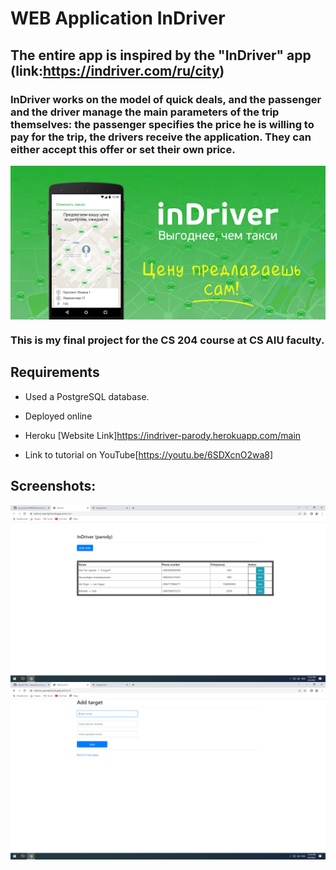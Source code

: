 # WEB Application InDriver
## The entire app is inspired by the "InDriver" app (link:https://indriver.com/ru/city)
### InDriver works on the model of quick deals, and the passenger and the driver manage the main parameters of the trip themselves: the passenger specifies the price he is willing to pay for the trip, the drivers receive the application. They can either accept this offer or set their own price.
<img align="center"  width="550px" src="https://github.com/mataraimov/my_product/blob/main/unnamed.png" />

### This is my final project for the CS 204 course at CS AIU faculty.
## Requirements
- Used a PostgreSQL database.

- Deployed online

- Heroku [Website Link]https://indriver-parody.herokuapp.com/main

- Link to tutorial on YouTube[https://youtu.be/6SDXcnO2wa8]

## Screenshots:
<img align="center"  width="550px" src="https://github.com/mataraimov/my_product/blob/main/Screenshot%20(1).png" />
<img align="center"  width="550px" src="https://github.com/mataraimov/my_product/blob/main/Screenshot%20(2).png" />
